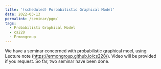 ```yaml
---
title: '(scheduled) Porbabilistic Graphical Model'
date: 2022-03-13
permalink: /seminar/pgm/
tags:
  - Probabilisti Graphical Model
  - cs228
  - Ermongroup
---
```


We have a seminar concerned with probabilistic graphical moel, using Lecture note (https://ermongroup.github.io/cs228/). Video will be provided if you request. So far, two seminar have been done. 
